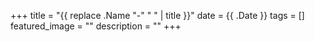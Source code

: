 +++
title =  "{{ replace .Name "-" " " | title }}"
date = {{ .Date }}
tags = []
featured_image = ""
description = ""
+++